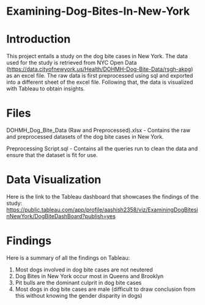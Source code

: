 # Examining-Dog-Bites-In-New-York

# Introduction

This project entails a study on the dog bite cases in New York. The data used for the study is retrieved from NYC Open Data (https://data.cityofnewyork.us/Health/DOHMH-Dog-Bite-Data/rsgh-akpg) as an excel file. The raw data is first preprocessed using sql and exported into a different sheet of the excel file. Following that, the data is visualized with Tableau to obtain insights. 


# Files

DOHMH_Dog_Bite_Data (Raw and Preprocessed).xlsx - Contains the raw and preprocessed datasets of the dog bite cases in New York.

Preprocessing Script.sql - Contains all the queries run to clean the data and ensure that the dataset is fit for use. 


# Data Visualization

Here is the link to the Tableau dashboard that showcases the findings of the study: https://public.tableau.com/app/profile/aashish2358/viz/ExaminingDogBitesinNewYork/DogBiteDashBoard?publish=yes

# Findings

Here is a summary of all the findings on Tableau:

 1. Most dogs involved in dog bite cases are not neutered
 2. Dog Bites in New York occur most in Queens and Brooklyn
 3. Pit bulls are the dominant culprit in dog bite cases
 4. Most dogs in dog bite cases are male (difficult to draw conclusion from this without knowing the gender disparity in dogs)

